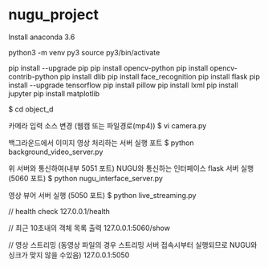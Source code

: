 # nugu_project

Install anaconda 3.6

python3 -m venv py3
source py3/bin/activate

pip install --upgrade pip
pip install opencv-python
pip install opencv-contrib-python
pip install dlib
pip install face_recognition
pip install flask
pip install --upgrade tensorflow
pip install pillow
pip install lxml
pip install jupyter
pip install matplotlib

$ cd  object_d

카메라 입력 소스 변경 (웹캠 또는 파일경로(mp4))
$ vi camera.py

백그라운드에서 이미지 영상 처리하는 서버 실행 포트
$ python background_video_server.py

위 서버와 통신하여(내부 5051 포트)  NUGU와 통신하는 인터페이스 flask 서버 실행 (5060 포트)
$ python nugu_interface_server.py

영상 뷰어 서버 실행 (5050 포트)
$ python live_streaming.py

// health check
127.0.0.1/health

// 최근 10초내의 객체 목록 출력
127.0.0.1:5060/show 

// 영상 스트리밍 (동영상 파일의 경우 스트리밍 서버 접속시부터 실행되므로 NUGU와 싱크가 맞지 않을 수있음)
127.0.0.1:5050
